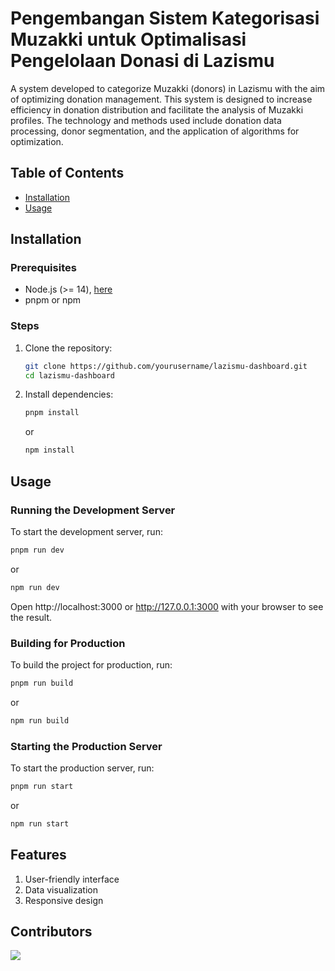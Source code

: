 # Pengembangan Sistem Kategorisasi Muzakki untuk Optimalisasi Pengelolaan Donasi di Lazismu

A system developed to categorize Muzakki (donors) in Lazismu with the aim of optimizing donation management. This system is designed to increase efficiency in donation distribution and facilitate the analysis of Muzakki profiles. The technology and methods used include donation data processing, donor segmentation, and the application of algorithms for optimization.

## Table of Contents

- [Installation](#installation)
- [Usage](#usage)

## Installation

### Prerequisites

- Node.js (>= 14), [here](https://nodejs.org/en/download)
- pnpm or npm

### Steps

1. Clone the repository:
    ```sh
    git clone https://github.com/yourusername/lazismu-dashboard.git
    cd lazismu-dashboard
    ```

2. Install dependencies:
    ```sh
    pnpm install
    ```

    or 

    ```sh
    npm install
    ```

## Usage

### Running the Development Server

To start the development server, run:
```sh
pnpm run dev
```

or

```sh
npm run dev
```
Open http://localhost:3000 or http://127.0.0.1:3000 with your browser to see the result.

### Building for Production

To build the project for production, run:
```sh
pnpm run build
```

or

```sh
npm run build
```
### Starting the Production Server

To start the production server, run:
```sh
pnpm run start
```

or

```sh
npm run start
```

## Features

1. User-friendly interface
2. Data visualization
3. Responsive design

## Contributors

<a href="https://github.com/Rymnant/lazismu-dashboard/graphs/contributors">
  <img src="https://contrib.rocks/image?repo=Rymnant/lazismu-dashboard" />
</a>
